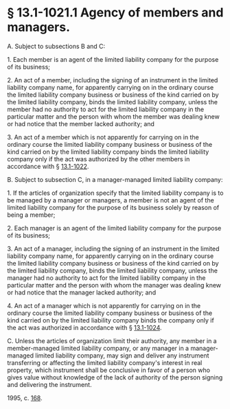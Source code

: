 # § 13.1-1021.1 Agency of members and managers.

<p>A. Subject to subsections B and C:</p><p>1. Each member is an agent of the limited liability company for the purpose of its business;</p><p>2. An act of a member, including the signing of an instrument in the limited liability company name, for apparently carrying on in the ordinary course the limited liability company business or business of the kind carried on by the limited liability company, binds the limited liability company, unless the member had no authority to act for the limited liability company in the particular matter and the person with whom the member was dealing knew or had notice that the member lacked authority; and</p><p>3. An act of a member which is not apparently for carrying on in the ordinary course the limited liability company business or business of the kind carried on by the limited liability company binds the limited liability company only if the act was authorized by the other members in accordance with § <a href='http://law.lis.virginia.gov/vacode/13.1-1022/'>13.1-1022</a>.</p><p>B. Subject to subsection C, in a manager-managed limited liability company:</p><p>1. If the articles of organization specify that the limited liability company is to be managed by a manager or managers, a member is not an agent of the limited liability company for the purpose of its business solely by reason of being a member;</p><p>2. Each manager is an agent of the limited liability company for the purpose of its business;</p><p>3. An act of a manager, including the signing of an instrument in the limited liability company name, for apparently carrying on in the ordinary course the limited liability company business or business of the kind carried on by the limited liability company, binds the limited liability company, unless the manager had no authority to act for the limited liability company in the particular matter and the person with whom the manager was dealing knew or had notice that the manager lacked authority; and</p><p>4. An act of a manager which is not apparently for carrying on in the ordinary course the limited liability company business or business of the kind carried on by the limited liability company binds the company only if the act was authorized in accordance with § <a href='http://law.lis.virginia.gov/vacode/13.1-1024/'>13.1-1024</a>.</p><p>C. Unless the articles of organization limit their authority, any member in a member-managed limited liability company, or any manager in a manager-managed limited liability company, may sign and deliver any instrument transferring or affecting the limited liability company's interest in real property, which instrument shall be conclusive in favor of a person who gives value without knowledge of the lack of authority of the person signing and delivering the instrument.</p><p>1995, c. <a href='http://lis.virginia.gov/cgi-bin/legp604.exe?951+ful+CHAP0168'>168</a>.</p>